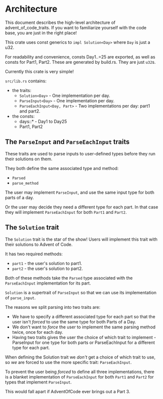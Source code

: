 # Architecture

This document describes the high-level architecture of advent_of_code_traits. If you want to familiarize yourself with the code base, you are just in the right place!

This crate uses const generics to `impl Solution<Day>` where `Day` is just a u32.

For readability and convenience, consts Day1..=25 are exported, as well as consts for Part1, Part2.
These are generated by build.rs. They are just `u32`s.

Currently this crate is very simple!

`src/lib.rs` contains:

* the traits:
  * `Solution<Day>` - One implementation per day.
  * `ParseInput<Day>` - One implementation per day.
  * `ParseEachInput<Day, Part>` - Two implementations per day: part1 and part2.
* the consts:
  * days::* - Day1 to Day25
  * Part1, Part2

## The `ParseInput` and `ParseEachInput` traits

These traits are used to parse inputs to user-defined types before they run their solutions on them.

They both define the same associated type and method:

* `Parsed`
* `parse_method`

The user may implement `ParseInput`, and use the same input type for both parts of a day.

Or the user may decide they need a different type for each part.
In that case they will implement `ParseEachInput` for both `Part1` and `Part2`.

## The `Solution` trait

The `Solution` trait is the star of the show! Users will implement this trait with their solutions to Advent of Code.

It has two required methods:

* `part1` - the user's solution to part1.
* `part2` - the user's solution to part2.

Both of these methods take the `Parsed` type associated with the `ParseEachInput` implementation for its part.

`Solution` is a supertrait of `ParseInput` so that we can use its implementation of `parse_input`.

The reasons we split parsing into two traits are:

* We have to specify a different associated type for each part so that the user isn't *forced* to use the same type for both Parts of a Day.
* We don't want to *force* the user to implement the same parsing method twice, once for each day.
* Having two traits gives the user the choice of which trait to implement - ParseInput for one type for both parts or ParseEachInput for a different type for each part.

When defining the Solution trait we *don't* get a choice of which trait to use, so *we* are forced to use the more specific trait: `ParseEachInput`.

To prevent the user being *forced* to define all three implementations, there is a blanket implementation of `ParseEachInput` for both `Part1` and `Part2` for types that implement `ParseInput`.

This would fall apart if AdventOfCode ever brings out a Part 3.
